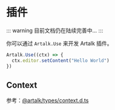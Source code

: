 # 插件

::: warning
目前文档仍在陆续完善中...
:::

你可以通过 `Artalk.Use` 来开发 Artalk 插件。

```js
Artalk.Use((ctx) => {
  ctx.editor.setContent("Hello World")
})
```

## Context

参考：[@artalk/types/context.d.ts](https://github.com/ArtalkJS/Artalk/blob/master/packages/artalk/types/context.d.ts)
